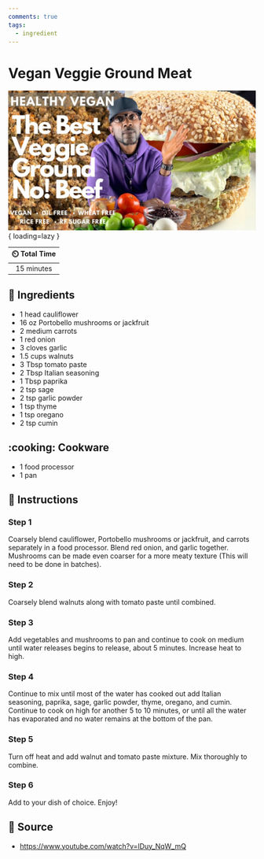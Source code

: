 ```yaml
---
comments: true
tags:
  - ingredient
---
```

# Vegan Veggie Ground Meat

![Vegan Veggie Ground Meat][1]{ loading=lazy }

| :timer_clock: Total Time |
|:-----------------------: |
| 15 minutes |

## :salt: Ingredients

- 1 head cauliflower
- 16 oz Portobello mushrooms or jackfruit
- 2 medium carrots
- 1 red onion
- 3 cloves garlic
- 1.5 cups walnuts
- 3 Tbsp tomato paste
- 2 Tbsp Italian seasoning
- 1 Tbsp paprika
- 2 tsp sage
- 2 tsp garlic powder
- 1 tsp thyme
- 1 tsp oregano
- 2 tsp cumin

## :cooking: Cookware

- 1 food processor
- 1 pan

## :pencil: Instructions

### Step 1

Coarsely blend cauliflower, Portobello mushrooms or jackfruit, and carrots separately in a food processor. Blend red
onion, and garlic together. Mushrooms can be made even coarser for a more meaty texture (This will need to be done in
batches).

### Step 2

Coarsely blend walnuts along with tomato paste until combined.

### Step 3

Add vegetables and mushrooms to pan and continue to cook on medium until water releases begins to release, about 5
minutes. Increase heat to high.

### Step 4

Continue to mix until most of the water has cooked out add Italian seasoning, paprika, sage, garlic powder, thyme,
oregano, and cumin. Continue to cook on high for another 5 to 10 minutes, or until all the water has evaporated and no
water remains at the bottom of the pan.

### Step 5

Turn off heat and add walnut and tomato paste mixture. Mix thoroughly to combine.

### Step 6

Add to your dish of choice. Enjoy!

## :link: Source

- <https://www.youtube.com/watch?v=lDuy_NqW_mQ>

[1]: <../assets/images/vegan-veggie-ground-meat.jpg>

